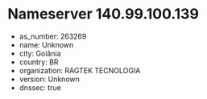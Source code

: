 # Nameserver 140.99.100.139

* as_number: 263269
* name: Unknown
* city: Goiânia
* country: BR
* organization: RAGTEK TECNOLOGIA
* version: Unknown
* dnssec: true
